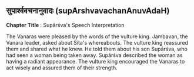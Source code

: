 ## सुपार्श्ववचनानुवादः (supArshvavachanAnuvAdaH)
**Chapter Title** : Supārśva's Speech Interpretation

The Vanaras were pleased by the words of the vulture king. Jambavan, the Vanara leader, asked about Sita's whereabouts. The vulture king reassured them and shared what he knew. He told them about his son Supārśva, who had seen a woman being taken away. Supārśva described the woman as having a radiant appearance. The vulture king encouraged the Vanaras to act wisely and assured them of their strength.